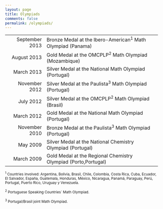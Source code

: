 ```yaml
---
layout: page
title: Olympiads
comments: false
permalink: /olympiads/
---
```


<table>
  <tr>
    <td align="right">September 2013</td>
    <td>Bronze Medal at the Ibero-American<sup>1</sup> Math Olympiad (Panama)</td>
  </tr>
  <tr>
    <td align="right">August 2013</td>
    <td>Gold Medal at the OMCPLP<sup>2</sup> Math Olympiad (Mozambique)</td>
  </tr>
  <tr>
    <td align="right">March 2013</td>
    <td>Silver Medal at the National Math Olympiad (Portugal)</td>
  </tr>
  <tr>
    <td align="right">November 2012</td>
    <td>Silver Medal at the Paulista<sup>3</sup> Math Olympiad (Portugal)</td>
  </tr>
  <tr>
    <td align="right">July 2012</td>
    <td>Silver Medal at the OMCPLP<sup>2</sup> Math Olympiad (Brasil)</td>
  </tr>
  <tr>
    <td align="right">March 2012</td>
    <td>Gold Medal at the National Math Olympiad (Portugal)</td>
  </tr>
  <tr>
    <td align="right">November 2010</td>
    <td>Bronze Medal at the Paulista<sup>3</sup> Math Olympiad (Portugal)</td>
  </tr>
  <tr>
    <td align="right">May 2009</td>
    <td>Silver Medal at the National Chemistry Olympiad (Portugal)</td>
  </tr>
  <tr>
    <td align="right">March 2009</td>
    <td>Gold Medal at the Regional Chemistry Olympiad (Porto,Portugal)</td>
  </tr>
</table>

<sub><sup>1</sup> Countries involved: Argentina, Bolivia, Brasil, Chile, Colombia, Costa Rica, Cuba, Ecuador, El Salvador, España, Guatemala, Honduras, México, Nicaragua, Panamá, Paraguay, Perú, Portugal, Puerto Rico, Uruguay y Venezuela.</sub>

<sub><sup>2</sup> Portuguese Speaking Countries´ Math Olympiad.</sub>

<sub><sup>3</sup> Portugal/Brasil joint Math Olympiad.</sub>
